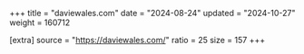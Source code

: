 +++
title = "daviewales.com"
date = "2024-08-24"
updated = "2024-10-27"
weight = 160712

[extra]
source = "https://daviewales.com/"
ratio = 25
size = 157
+++
